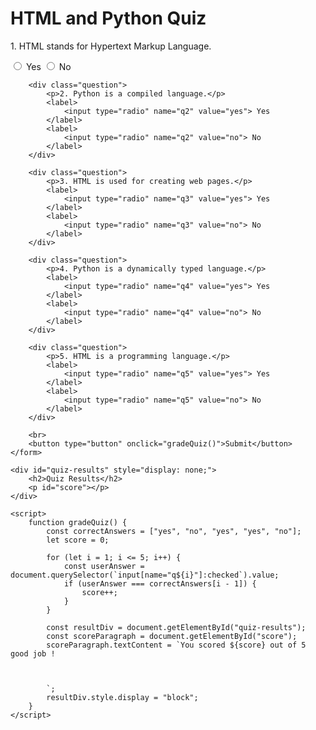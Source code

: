 
<html lang="en">
<head>
    <meta charset="UTF-8">
    <meta name="viewport" content="width=device-width, initial-scale=1.0">
    <title>HTML and Python Quiz</title>
</head>
<body>
    <h1>HTML and Python Quiz</h1>
    <form id="quiz-form">
        <div class="question">
            <p>1. HTML stands for Hypertext Markup Language.</p>
            <label>
                <input type="radio" name="q1" value="yes"> Yes
            </label>
            <label>
                <input type="radio" name="q1" value="no"> No
            </label>
        </div>

        <div class="question">
            <p>2. Python is a compiled language.</p>
            <label>
                <input type="radio" name="q2" value="yes"> Yes
            </label>
            <label>
                <input type="radio" name="q2" value="no"> No
            </label>
        </div>

        <div class="question">
            <p>3. HTML is used for creating web pages.</p>
            <label>
                <input type="radio" name="q3" value="yes"> Yes
            </label>
            <label>
                <input type="radio" name="q3" value="no"> No
            </label>
        </div>

        <div class="question">
            <p>4. Python is a dynamically typed language.</p>
            <label>
                <input type="radio" name="q4" value="yes"> Yes
            </label>
            <label>
                <input type="radio" name="q4" value="no"> No
            </label>
        </div>

        <div class="question">
            <p>5. HTML is a programming language.</p>
            <label>
                <input type="radio" name="q5" value="yes"> Yes
            </label>
            <label>
                <input type="radio" name="q5" value="no"> No
            </label>
        </div>

        <br>
        <button type="button" onclick="gradeQuiz()">Submit</button>
    </form>

    <div id="quiz-results" style="display: none;">
        <h2>Quiz Results</h2>
        <p id="score"></p>
    </div>

    <script>
        function gradeQuiz() {
            const correctAnswers = ["yes", "no", "yes", "yes", "no"];
            let score = 0;

            for (let i = 1; i <= 5; i++) {
                const userAnswer = document.querySelector(`input[name="q${i}"]:checked`).value;
                if (userAnswer === correctAnswers[i - 1]) {
                    score++;
                }
            }

            const resultDiv = document.getElementById("quiz-results");
            const scoreParagraph = document.getElementById("score");
            scoreParagraph.textContent = `You scored ${score} out of 5 good job ! 
            
            
            
            `;
            resultDiv.style.display = "block";
        }
    </script>
</body>
</html>
